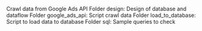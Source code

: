 Crawl data from Google Ads API
Folder design: Design of database and dataflow
Folder google_ads_api: Script crawl data 
Folder load_to_database: Script to load data to database
Folder sql: Sample queries to check
